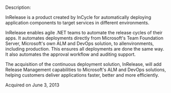 Description:

InRelease is a product created by InCycle for automatically deploying application components to target services in different environments.

InRelease enables agile .NET teams to automate the release cycles of their apps. It automates deployments directly from Microsoft's Team Foundation Server, Microsoft's own ALM and DevOps solution, to allenvironments, including production. This ensures all deployments are done the same way. It also automates the approval workflow and auditing support.

The acquisition of the continuous deployment solution, InRelease, will add Release Management capabilities to Microsoft's ALM and DevOps solutions, helping customers deliver applications faster, better and more efficiently.

Acquired on June 3, 2013